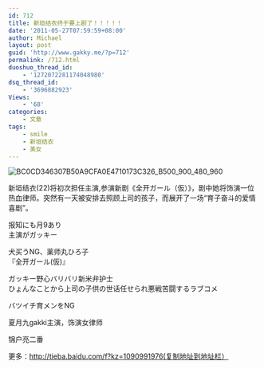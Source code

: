 ```yaml
---
id: 712
title: 新垣结衣终于要上剧了！！！！！
date: '2011-05-27T07:59:59+08:00'
author: Michael
layout: post
guid: 'http://www.gakky.me/?p=712'
permalink: /712.html
duoshuo_thread_id:
    - '1272072281174048980'
dsq_thread_id:
    - '3696882923'
Views:
    - '68'
categories:
    - 文章
tags:
    - smile
    - 新垣结衣
    - 美女
---
```


<span class="text-img-holder">![BC0CD346307B50A9CFA0E4710173C326_B500_900_480_960](http://www.yui-aragaki.org/wp-content/uploads/img/BC0CD346307B50A9CFA0E4710173C326_B500_900_480_960.jpeg)</span>

新垣结衣(22)将初次担任主演,参演新剧《全开ガール（仮）》，剧中她将饰演一位热血律师。突然有一天被安排去照顾上司的孩子，而展开了一场“育子奋斗的爱情喜剧”。

报知にも月9あり  
主演がガッキー

犬买うNG、薬师丸ひろ子  
『全开ガール(仮)』

ガッキー野心バリバリ新米弁护士  
ひょんなことから上司の子供の世话任せられ悪戦苦闘するラブコメ

バツイチ育メンをNG

夏月九gakki主演，饰演女律师

锦户亮二番

更多：http://tieba.baidu.com/f?kz=1090991976(复制地址到地址栏）